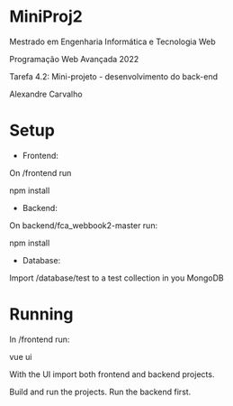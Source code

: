 # MiniProj2

Mestrado em Engenharia Informática e Tecnologia Web

Programação Web Avançada 2022

Tarefa 4.2: Mini-projeto - desenvolvimento do back-end

Alexandre Carvalho

# Setup

- Frontend:

On /frontend run

npm install

- Backend:

On backend/fca_webbook2-master run:

npm install

- Database:

Import /database/test to a test collection in you MongoDB

# Running
In /frontend run:

vue ui

With the UI import both frontend and backend projects.

Build and run the projects. Run the backend first.
